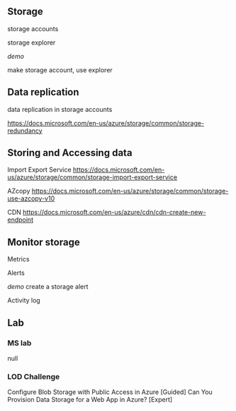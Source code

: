 ## Storage

storage accounts

storage explorer

*demo*

make storage account, use explorer


## Data replication

data replication in storage accounts

https://docs.microsoft.com/en-us/azure/storage/common/storage-redundancy

## Storing and Accessing data

Import Export Service
https://docs.microsoft.com/en-us/azure/storage/common/storage-import-export-service

AZcopy
https://docs.microsoft.com/en-us/azure/storage/common/storage-use-azcopy-v10

CDN
https://docs.microsoft.com/en-us/azure/cdn/cdn-create-new-endpoint

## Monitor storage

Metrics

Alerts

*demo* create a storage alert

Activity log


## Lab

### MS lab

null

### LOD Challenge

Configure Blob Storage with Public Access in Azure [Guided]
Can You Provision Data Storage for a Web App in Azure? [Expert]
